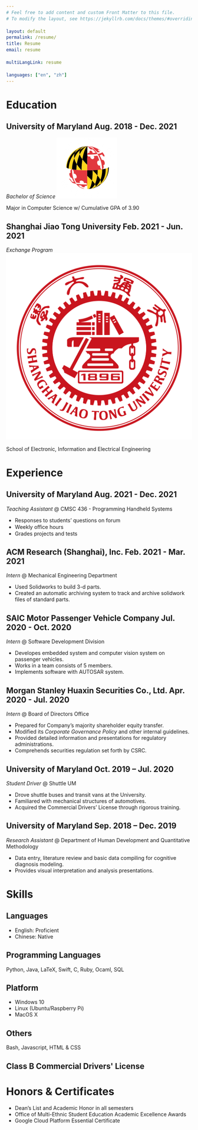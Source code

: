 ```yaml
---
# Feel free to add content and custom Front Matter to this file.
# To modify the layout, see https://jekyllrb.com/docs/themes/#overriding-theme-defaults

layout: default
permalink: /resume/
title: Resume
email: resume

multiLangLink: resume

languages: ["en", "zh"]
---
```


# Education

## University of Maryland <span class="right">Aug. 2018 - Dec. 2021</span>

*Bachelor of Science* <img class="logo" src="/assets/images/resume/umd_logo.png" alt="UMD Logo">

Major in Computer Science w/ Cumulative GPA of 3.90

## Shanghai Jiao Tong University <span class="right">Feb. 2021 - Jun. 2021</span>

*Exchange Program* <img class="logo" src="/assets/images/resume/sjtu_logo.png" alt="SJTU Logo">

School of Electronic, Information and Electrical Engineering

# Experience

## University of Maryland <span class="right">Aug. 2021 - Dec. 2021</span>

*Teaching Assistant* @ CMSC 436 - Programming Handheld Systems

- Responses to students’ questions on forum
- Weekly oﬀice hours
- Grades projects and tests

## ACM Research (Shanghai), Inc. <span class="right">Feb. 2021 - Mar. 2021</span>

*Intern* @ Mechanical Engineering Department

- Used Solidworks to build 3-d parts.
- Created an automatic archiving system to track and archive solidwork files of standard parts.

## SAIC Motor Passenger Vehicle Company <span class="right">Jul. 2020 - Oct. 2020</span>

*Intern* @ Software Development Division

- Developes embedded system and computer vision system on passenger vehicles.
- Works in a team consists of 5 members.
- Implements software with AUTOSAR system.

## Morgan Stanley Huaxin Securities Co., Ltd. <span class="right">Apr. 2020 - Jul. 2020</span>

*Intern* @ Board of Directors Office

- Prepared for Company’s majority shareholder equity transfer.
- Modified its *Corporate Governance Policy* and other internal guidelines.
- Provided detailed information and presentations for regulatory administrations.
- Comprehends securities regulation set forth by CSRC.

## University of Maryland <span class="right">Oct. 2019 – Jul. 2020</span>

*Student Driver* @ Shuttle UM

- Drove shuttle buses and transit vans at the University.
- Familiared with mechanical structures of automotives.
- Acquired the Commercial Drivers’ License through rigorous training.

## University of Maryland <span class="right">Sep. 2018 – Dec. 2019</span>

*Research Assistant* @ Department of Human Development and Quantitative Methodology

- Data entry, literature review and basic data compiling for cognitive diagnosis modeling.
- Provides visual interpretation and analysis presentations.

# Skills

## Languages

- English: Proficient
- Chinese: Native

## Programming Languages

Python, Java, LaTeX, Swift, C, Ruby, Ocaml, SQL

## Platform

- Windows 10
- Linux (Ubuntu/Raspberry Pi)
- MacOS X

## Others

Bash, Javascript, HTML & CSS

## Class B Commercial Drivers' License

# Honors & Certificates

- Dean’s List and Academic Honor in all semesters
- Office of Multi-Ethnic Student Education Academic Excellence Awards
- Google Cloud Platform Essential Certificate